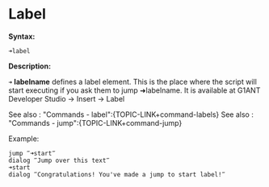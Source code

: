 # Label

**Syntax:**

```G1ANT
➜label
```

**Description:**

`➜` **labelname** defines a label element. This is the place where the script will start executing if you ask them to jump ➜labelname. It is available at G1ANT Developer Studio -> Insert -> Label

See also : "Commands - label":{TOPIC-LINK+command-labels}
See also : "Commands - jump":{TOPIC-LINK+command-jump}

Example:

```G1ANT
jump ‴➜start‴
dialog ‴Jump over this text‴
➜start
dialog ‴Congratulations! You've made a jump to start label!‴
```

